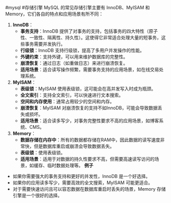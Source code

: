 #mysql #存储引擎
MySQL 的常见存储引擎主要有 InnoDB、MyISAM 和 Memory，它们各自的特点和应用场景有所不同：
1. **InnoDB**：
    - **事务支持**：InnoDB 提供了对事务的支持，包括事务的四大特性（原子性、一致性、隔离性、持久性）。这使得它非常适合处理大量的短事务，这些事务需要并发执行。
    - **行级锁**：InnoDB 支持行级锁，提高了多用户并发操作的性能。
    - **外键约束**：支持外键，可以用来维护数据库的完整性。
    - **崩溃恢复**：通过日志（如重做日志）来进行崩溃恢复。
    - **适用场景**：适合读写操作频繁，需要事务支持的应用场景，如在线交易处理系统。
2. **MyISAM**：
    - **表级锁**：MyISAM 使用表级锁，这可能会在高并发写入时成为瓶颈。
    - **全文索引**：支持全文索引，可以快速进行文本搜索。
    - **空间和内存使用**：通常占用较少的空间和内存。
    - **崩溃恢复**：MyISAM 对崩溃恢复的支持不如InnoDB，可能会导致数据丢失或损坏。
    - **适用场景**：适合读多写少，对事务完整性要求不高的应用场景，如博客系统、CMS。
3. **Memory**：
    - **数据存储在内存中**：所有的数据都存储在RAM中，因此数据的读写速度非常快，但是数据库重启或崩溃会导致数据丢失。
    - **表级锁**：使用表级锁。
    - **适用场景**：适用于对数据的持久性要求不高，但需要高速读写访问的场景，如缓存、临时数据处理等。
**例子**
- 如果你需要强大的事务支持和更好的并发性，InnoDB 是一个好选择。
- 如果你的应用读多写少，需要高效的全文搜索，MyISAM 可能更适合。
- 对于需要快速访问且可以容忍数据在数据库重启时丢失的场景，Memory 存储引擎是一个很好的选择。